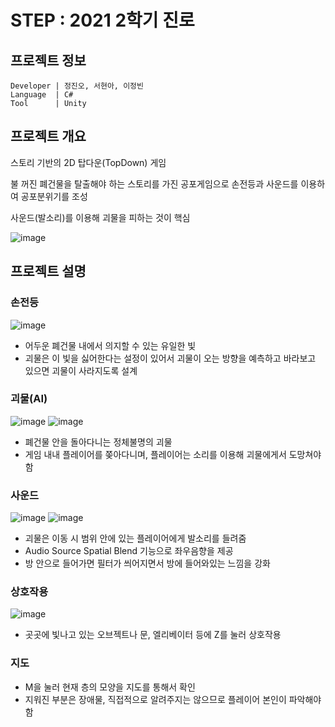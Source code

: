 # STEP : 2021 2학기 진로 

## 프로젝트 정보 ##
```
Developer | 정진오, 서현아, 이정빈
Language  | C#
Tool      | Unity
```

## 프로젝트 개요 ##

스토리 기반의 2D 탑다운(TopDown) 게임

불 꺼진 폐건물을 탈출해야 하는 스토리를 가진 공포게임으로 손전등과 사운드를 이용하여 공포분위기를 조성

사운드(발소리)를 이용해 괴물을 피하는 것이 핵심

![image](https://user-images.githubusercontent.com/66864237/152681925-171d7069-c248-4eee-b922-26a3dd0e26d3.png)

## 프로젝트 설명 ##

### 손전등 ###
![image](https://user-images.githubusercontent.com/66864237/152682008-1803d4d0-93e4-4590-9a40-137c255127db.png)

* 어두운 폐건물 내에서 의지할 수 있는 유일한 빛
* 괴물은 이 빛을 싫어한다는 설정이 있어서 괴물이 오는 방향을 예측하고 바라보고 있으면 괴물이 사라지도록 설계

### 괴물(AI) ###
![image](https://user-images.githubusercontent.com/66864237/152682221-61b1194e-a767-40fd-bedd-070d3872e767.png)
![image](https://user-images.githubusercontent.com/66864237/152682128-2fbf6830-f0c6-4086-957e-1bf8a24db385.png)

* 폐건물 안을 돌아다니는 정체불명의 괴물
* 게임 내내 플레이어를 쫒아다니며, 플레이어는 소리를 이용해 괴물에게서 도망쳐야 함

### 사운드 ###
![image](https://user-images.githubusercontent.com/66864237/152682239-3ba200f2-0e74-4638-bf0f-c46e6ef19b4b.png)
![image](https://user-images.githubusercontent.com/66864237/152682245-ed4d44aa-966e-4ecd-8cfe-09089c961c87.png)

* 괴물은 이동 시 범위 안에 있는 플레이어에게 발소리를 들려줌
* Audio Source Spatial Blend 기능으로 좌우음향을 제공
* 방 안으로 들어가면 필터가 씌어지면서 방에 들어와있는 느낌을 강화

### 상호작용 ###
![image](https://user-images.githubusercontent.com/66864237/152682363-bbaf27af-f431-443d-99f4-0469b14d3bcb.png)

* 곳곳에 빛나고 있는 오브젝트나 문, 엘리베이터 등에 Z를 눌러 상호작용

### 지도 ###

* M을 눌러 현재 층의 모양을 지도를 통해서 확인
* 지워진 부분은 장애물, 직접적으로 알려주지는 않으므로 플레이어 본인이 파악해야 함
